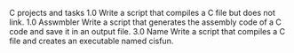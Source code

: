 C projects and tasks
1.0 Write a script that compiles a C file but does not link.
1.0 Asswmbler Write a script that generates the assembly code of a C code and save it in an output file.
3.0 Name Write a script that compiles a C file and creates an executable named cisfun.
